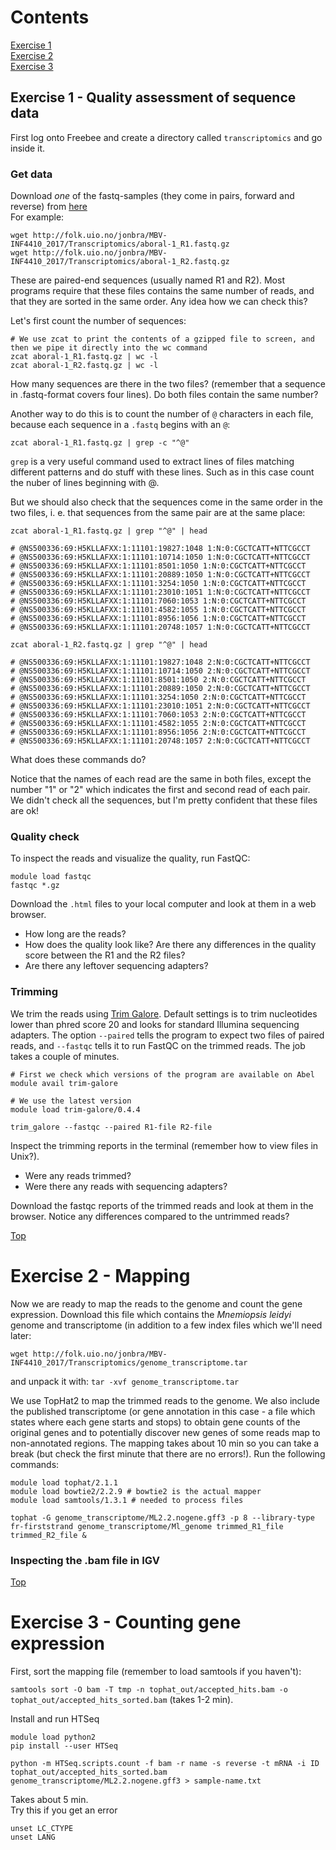 # Contents
[Exercise 1](#1)  
[Exercise 2](#2)    
[Exercise 3](#3)  


## Exercise 1 - Quality assessment of sequence data <a name="1"></a>
First log onto Freebee and create a directory called `transcriptomics` and go inside it.

### Get data

Download _one_ of the fastq-samples (they come in pairs, forward and reverse) from [here](http://folk.uio.no/jonbra/MBV-INF4410_2017/Transcriptomics/)  
For example:

```
wget http://folk.uio.no/jonbra/MBV-INF4410_2017/Transcriptomics/aboral-1_R1.fastq.gz  
wget http://folk.uio.no/jonbra/MBV-INF4410_2017/Transcriptomics/aboral-1_R2.fastq.gz
```
These are paired-end sequences (usually named R1 and R2). Most programs require that these files contains the same number of reads, and that they are sorted in the same order. Any idea how we can check this?  

Let's first count the number of sequences:

```
# We use zcat to print the contents of a gzipped file to screen, and then we pipe it directly into the wc command
zcat aboral-1_R1.fastq.gz | wc -l
zcat aboral-1_R2.fastq.gz | wc -l
```
How many sequences are there in the two files? (remember that a sequence in .fastq-format covers four lines). Do both files contain the same number?

Another way to do this is to count the number of `@` characters in each file, because each sequence in a `.fastq` begins with an `@`:
```
zcat aboral-1_R1.fastq.gz | grep -c "^@"
```

`grep` is a very useful command used to extract lines of files matching different patterns and do stuff with these lines. Such as in this case count the nuber of lines beginning with @.

But we should also check that the sequences come in the same order in the two files, i. e. that sequences from the same pair are at the same place: 

```
zcat aboral-1_R1.fastq.gz | grep "^@" | head
```
```
# @NS500336:69:H5KLLAFXX:1:11101:19827:1048 1:N:0:CGCTCATT+NTTCGCCT
# @NS500336:69:H5KLLAFXX:1:11101:10714:1050 1:N:0:CGCTCATT+NTTCGCCT
# @NS500336:69:H5KLLAFXX:1:11101:8501:1050 1:N:0:CGCTCATT+NTTCGCCT
# @NS500336:69:H5KLLAFXX:1:11101:20889:1050 1:N:0:CGCTCATT+NTTCGCCT
# @NS500336:69:H5KLLAFXX:1:11101:3254:1050 1:N:0:CGCTCATT+NTTCGCCT
# @NS500336:69:H5KLLAFXX:1:11101:23010:1051 1:N:0:CGCTCATT+NTTCGCCT
# @NS500336:69:H5KLLAFXX:1:11101:7060:1053 1:N:0:CGCTCATT+NTTCGCCT
# @NS500336:69:H5KLLAFXX:1:11101:4582:1055 1:N:0:CGCTCATT+NTTCGCCT
# @NS500336:69:H5KLLAFXX:1:11101:8956:1056 1:N:0:CGCTCATT+NTTCGCCT
# @NS500336:69:H5KLLAFXX:1:11101:20748:1057 1:N:0:CGCTCATT+NTTCGCCT
```
```
zcat aboral-1_R2.fastq.gz | grep "^@" | head
```
```
# @NS500336:69:H5KLLAFXX:1:11101:19827:1048 2:N:0:CGCTCATT+NTTCGCCT
# @NS500336:69:H5KLLAFXX:1:11101:10714:1050 2:N:0:CGCTCATT+NTTCGCCT
# @NS500336:69:H5KLLAFXX:1:11101:8501:1050 2:N:0:CGCTCATT+NTTCGCCT
# @NS500336:69:H5KLLAFXX:1:11101:20889:1050 2:N:0:CGCTCATT+NTTCGCCT
# @NS500336:69:H5KLLAFXX:1:11101:3254:1050 2:N:0:CGCTCATT+NTTCGCCT
# @NS500336:69:H5KLLAFXX:1:11101:23010:1051 2:N:0:CGCTCATT+NTTCGCCT
# @NS500336:69:H5KLLAFXX:1:11101:7060:1053 2:N:0:CGCTCATT+NTTCGCCT
# @NS500336:69:H5KLLAFXX:1:11101:4582:1055 2:N:0:CGCTCATT+NTTCGCCT
# @NS500336:69:H5KLLAFXX:1:11101:8956:1056 2:N:0:CGCTCATT+NTTCGCCT
# @NS500336:69:H5KLLAFXX:1:11101:20748:1057 2:N:0:CGCTCATT+NTTCGCCT
```
What does these commands do?

Notice that the names of each read are the same in both files, except the number "1" or "2" which indicates the first and second read of each pair. We didn't check all the sequences, but I'm pretty confident that these files are ok!  


### Quality check  
To inspect the reads and visualize the quality, run FastQC:  

```
module load fastqc
fastqc *.gz
```  

Download the `.html` files to your local computer and look at them in a web browser.  
- How long are the reads?
- How does the quality look like? Are there any differences in the quality score between the R1 and the R2 files?
- Are there any leftover sequencing adapters?

### Trimming  
We trim the reads using [Trim Galore](http://www.bioinformatics.babraham.ac.uk/projects/trim_galore/). Default settings is to trim nucleotides lower than phred score 20 and looks for standard Illumina sequencing adapters. The option `--paired` tells the program to expect two files of paired reads, and `--fastqc` tells it to run FastQC on the trimmed reads. The job takes a couple of minutes.

```
# First we check which versions of the program are available on Abel
module avail trim-galore

# We use the latest version
module load trim-galore/0.4.4

trim_galore --fastqc --paired R1-file R2-file
```
Inspect the trimming reports in the terminal (remember how to view files in Unix?).  
- Were any reads trimmed? 
- Were there any reads with sequencing adapters?  

Download the fastqc reports of the trimmed reads and look at them in the browser. Notice any differences compared to the untrimmed reads?

[Top](#contents)
# Exercise 2 - Mapping  <a name="2"></a>
Now we are ready to map the reads to the genome and count the gene expression. Download this file which contains the _Mnemiopsis leidyi_ genome and transcriptome (in addition to a few index files which we'll need later:

`wget http://folk.uio.no/jonbra/MBV-INF4410_2017/Transcriptomics/genome_transcriptome.tar`

and unpack it with:
`tar -xvf genome_transcriptome.tar`  

We use TopHat2 to map the trimmed reads to the genome. We also include the published transcriptome (or gene annotation in this case - a file which states where each gene starts and stops) to obtain gene counts of the original genes and to potentially discover new genes of some reads map to non-annotated regions. The mapping takes about 10 min so you can take a break (but check the first minute that there are no errors!). Run the following commands:  

```
module load tophat/2.1.1
module load bowtie2/2.2.9 # bowtie2 is the actual mapper
module load samtools/1.3.1 # needed to process files

tophat -G genome_transcriptome/ML2.2.nogene.gff3 -p 8 --library-type fr-firststrand genome_transcriptome/Ml_genome trimmed_R1_file trimmed_R2_file &
```
  
### Inspecting the .bam file in IGV

[Top](#contents)
# Exercise 3 - Counting gene expression <a name="3"></a>

First, sort the mapping file (remember to load samtools if you haven't):

`samtools sort -O bam -T tmp -n tophat_out/accepted_hits.bam -o tophat_out/accepted_hits_sorted.bam` (takes 1-2 min).

Install and run HTSeq

```
module load python2
pip install --user HTSeq

python -m HTSeq.scripts.count -f bam -r name -s reverse -t mRNA -i ID tophat_out/accepted_hits_sorted.bam genome_transcriptome/ML2.2.nogene.gff3 > sample-name.txt
```
Takes about 5 min.  
Try this if you get an error

```
unset LC_CTYPE
unset LANG
```
